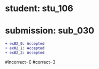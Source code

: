 # student: stu_106
# submission: sub_030

```diff
+ ex02_0: Accepted
+ ex02_1: Accepted
+ ex02_2: Accepted
```
#incorrect=0
#correct=3
